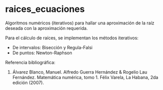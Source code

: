# raices_ecuaciones
Algoritmos numéricos (iterativos) para hallar una aproximación de la raíz deseada con la aproximación requerida.

Para el cálculo de raíces, se implementan los métodos iterativos:
- De intervalos: Bisección y Regula-Falsi
- De puntos: Newton-Raphson

Referencia bibliográfica:
1. Álvarez Blanco, Manuel. Alfredo Guerra Hernández & Rogelio Lau Fernández. Matemática numérica, tomo 1. Félix Varela, La Habana, 2da edición (2007).
